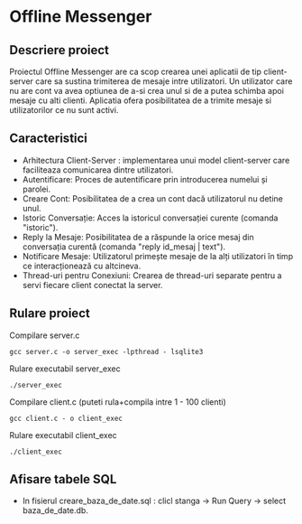 # Offline Messenger

## Descriere proiect 
Proiectul Offline Messenger are ca scop crearea unei aplicatii de tip client-server care sa sustina trimiterea de mesaje intre utilizatori. Un utilizator care nu are cont va avea optiunea de a-si crea unul si de a putea schimba apoi mesaje cu alti clienti. Aplicatia ofera posibilitatea de a trimite mesaje si utilizatorilor ce nu sunt activi.

## Caracteristici
+ Arhitectura Client-Server : implementarea unui model client-server care faciliteaza comunicarea dintre utilizatori.
+ Autentificare: Proces de autentificare prin introducerea numelui și parolei.
+ Creare Cont: Posibilitatea de a crea un cont dacă utilizatorul nu detine unul.
+ Istoric Conversație: Acces la istoricul conversației curente (comanda "istoric").
+ Reply la Mesaje: Posibilitatea de a răspunde la orice mesaj din conversația curentă (comanda "reply id_mesaj | text").
+ Notificare Mesaje: Utilizatorul primește mesaje de la alți utilizatori în timp ce interacționează cu altcineva.
+ Thread-uri pentru Conexiuni: Crearea de thread-uri separate pentru a servi fiecare client conectat la server.

## Rulare proiect
Compilare server.c
```
gcc server.c -o server_exec -lpthread - lsqlite3
```
Rulare executabil server_exec
```
./server_exec
```
Compilare client.c (puteti rula+compila intre 1 - 100 clienti)
```
gcc client.c - o client_exec
```
Rulare executabil client_exec
```
./client_exec
```
## Afisare tabele SQL 
+ In fisierul creare_baza_de_date.sql : clicl stanga -> Run Query -> select baza_de_date.db.
